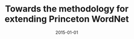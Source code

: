 ---
# Documentation: https://wowchemy.com/docs/managing-content/

title: Towards the methodology for extending Princeton WordNet
subtitle: ''
summary: ''
authors:
- Ewa K. Rudnicka
- Wojciech Witkowski
- Michał Kaliński
tags: []
categories: []
date: '2015-01-01'
lastmod: 2022-10-07T05:05:02Z
featured: false
draft: false

# Featured image
# To use, add an image named `featured.jpg/png` to your page's folder.
# Focal points: Smart, Center, TopLeft, Top, TopRight, Left, Right, BottomLeft, Bottom, BottomRight.
image:
  caption: ''
  focal_point: ''
  preview_only: false

# Projects (optional).
#   Associate this post with one or more of your projects.
#   Simply enter your project's folder or file name without extension.
#   E.g. `projects = ["internal-project"]` references `content/project/deep-learning/index.md`.
#   Otherwise, set `projects = []`.
projects: []
publishDate: '2022-10-07T05:05:01.087751Z'
publication_types:
- '2'
abstract: ''
publication: '*Cognitive Studies*'
doi: 10.11649/cs.2015.023
---